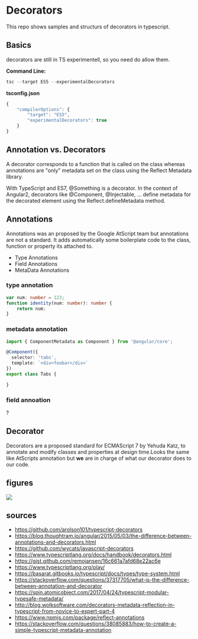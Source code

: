# Decorators

This repo shows samples and structurs of decorators in typescript.

## Basics
decorators are still in TS experimentell, so you need do allow them.

**Command Line:**
```ts
tsc --target ES5 --experimentalDecorators
```
**tsconfig.json**
```ts
{
    "compilerOptions": {
        "target": "ES5",
        "experimentalDecorators": true
    }
}
```
## Annotation vs. Decorators
A decorator corresponds to a function that is called on the class whereas annotations are "only" metadata set on the class using the Reflect Metadata library.

With TypeScript and ES7, @Something is a decorator. In the context of Angular2, decorators like @Component, @Injectable, ... define metadata for the decorated element using the Reflect.defineMetadata method.

## Annotations
Annotations was an proposed by the Google AtScript team but annotations are not a standard. It adds automatically  some boilerplate code to the class, function or property its attached to.
* Type Annotations
* Field Annotations
* MetaData Annotations

### type annotation
```ts
var num: number = 123;
function identity(num: number): number {
    return num;
}
```

### metadata annotation
```ts
import { ComponentMetadata as Component } from '@angular/core';

@Component({
  selector: 'tabs',
  template: `<div>foobar</div>`
})
export class Tabs {

}
```

### field annoation
?

## Decorator
Decorators are a proposed standard for ECMAScript 7 by Yehuda Katz, to annotate and modify classes and properties at design time.Looks the same like AtScripts annotation but **we** are in charge of what our decorator does to our code.


## figures
![ ](https://svbtleusercontent.com/pxffvvbj2iho8w_small.jpg)

## sources



* https://github.com/arolson101/typescript-decorators
* https://blog.thoughtram.io/angular/2015/05/03/the-difference-between-annotations-and-decorators.html
* https://github.com/wycats/javascript-decorators
* https://www.typescriptlang.org/docs/handbook/decorators.html
* https://gist.github.com/remojansen/16c661a7afd68e22ac6e
* https://www.typescriptlang.org/play/
* https://basarat.gitbooks.io/typescript/docs/types/type-system.html
* https://stackoverflow.com/questions/37317705/what-is-the-difference-between-annotation-and-decorator
* https://spin.atomicobject.com/2017/04/24/typescript-modular-typesafe-metadata/
* http://blog.wolksoftware.com/decorators-metadata-reflection-in-typescript-from-novice-to-expert-part-4
* https://www.npmjs.com/package/reflect-annotations
* https://stackoverflow.com/questions/38085883/how-to-create-a-simple-typescript-metadata-annotation
